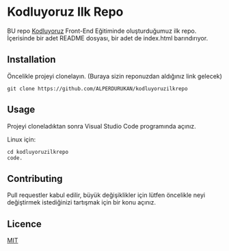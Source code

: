 # Kodluyoruz Ilk Repo
BU repo [Kodluyoruz](https://app.patika.dev/paths/baslangic-seviye-java-ile-backend-web-development-patikasi) Front-End Eğitiminde oluşturduğumuz ilk repo. İçerisinde bir adet README dosyası, bir adet de index.html barındırıyor.

## Installation
Öncelikle projeyi clonelayın. (Buraya sizin reponuzdan aldığınız link gelecek)

``` git clone https://github.com/ALPERDURUKAN/kodluyoruzilkrepo ```

## Usage
Projeyi cloneladıktan sonra Visual Studio Code programında açınız.

Linux için:

```
cd kodluyoruzilkrepo
code.
```
## Contributing
Pull requestler kabul edilir, büyük değişiklikler için lütfen öncelikle neyi değiştirmek istediğinizi tartışmak için bir konu açınız.

## Licence
[MIT](https://opensource.org/licenses/MIT)
